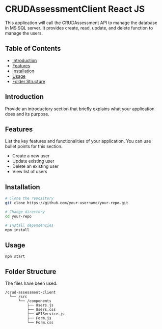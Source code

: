 # CRUDAssessmentClient React JS

This application will call the CRUDAssessment API to manage the database in MS SQL server. It provides create, read, update, and delete function to manage the users. 

## Table of Contents

- [Introduction](#introduction)
- [Features](#features)
- [Installation](#installation)
- [Usage](#usage)
- [Folder Structure](#folder-structure)

## Introduction

Provide an introductory section that briefly explains what your application does and its purpose.

## Features

List the key features and functionalities of your application. You can use bullet points for this section.

- Create a new user
- Update existing user
- Delete an existing user
- View list of users

## Installation
```bash
# Clone the repository
git clone https://github.com/your-username/your-repo.git

# Change directory
cd your-repo

# Install dependencies
npm install
```

## Usage
```
npm start
```

## Folder Structure
The files have been used.
```
/crud-assessment-client
  └── /src
      └── /components
          ├── Users.js
          ├── Users.css
          ├── APIService.js
          ├── Form.js
          └── Form.css
  
```
